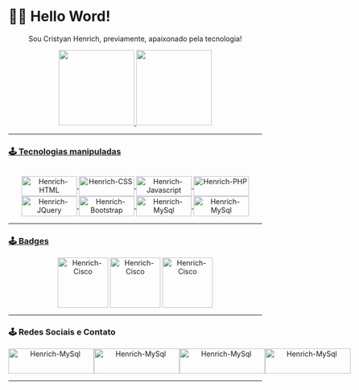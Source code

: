 # 🧑‍💻 Hello Word!

<div align="center">
<p>Sou Cristyan Henrich, previamente, apaixonado pela tecnologia!</p>
</div>

<div align="center">
  <a href="https://github.com/CristyanHenrich">
  <img height="150em" src="https://github-readme-stats.vercel.app/api?username=cristyanhenrich&show_icons=true&theme=dark&include_all_commits=true&count_private=true"/>
  <img height="150em" src="https://github-readme-stats.vercel.app/api/top-langs/?username=cristyanhenrich&layout=compact&langs_count=7&theme=dark"/>
</div>
  
<hr>
 
### 🕹 Tecnologias manipuladas
  
 <div align="center" style="display: inline_block"><br>
  <img align="center" alt="Henrich-HTML" height="40" width="110" src="https://img.shields.io/badge/HTML5-E34F26?style=for-the-badge&logo=html5&logoColor=white">
  <img align="center" alt="Henrich-CSS" height="40" width="110" src="https://img.shields.io/badge/CSS3-1572B6?style=for-the-badge&logo=css3&logoColor=white">
  <img align="center" alt="Henrich-Javascript" height="40" width="110" src="https://img.shields.io/badge/JavaScript-323330?style=for-the-badge&logo=javascript&logoColor=F7DF1E">
  <img align="center" alt="Henrich-PHP" height="40" width="110" src="https://img.shields.io/badge/PHP-777BB4?style=for-the-badge&logo=php&logoColor=white">
  <img align="center" alt="Henrich-JQuery" height="40" width="110" src="https://img.shields.io/badge/jQuery-0769AD?style=for-the-badge&logo=jquery&logoColor=white">
  <img align="center" alt="Henrich-Bootstrap" height="40" width="110" src="https://img.shields.io/badge/Bootstrap-563D7C?style=for-the-badge&logo=bootstrap&logoColor=white">
  <img align="center" alt="Henrich-MySql" height="40" width="110" src="https://img.shields.io/badge/MySQL-00000F?style=for-the-badge&logo=mysql&logoColor=white">
  <img align="center" alt="Henrich-MySql" height="40" width="110" src="https://img.shields.io/badge/Python-3776AB?style=for-the-badge&logo=python&logoColor=white">
</div>
  
<hr>
  
### 🕹 Badges

<div align="center" style="display: inline_block">
 
 <a href="https://www.credly.com/badges/34c88370-2eb9-428d-900d-6adad5872f93/public_url"><img align="center" alt="Henrich-Cisco" height="100" width="100" src="https://images.credly.com/size/340x340/images/054913b2-e271-49a2-a1a4-9bf1c1f9a404/CyberEssentials.png"></a>
 <a href="https://www.credly.com/badges/da066203-e17f-4cd1-8942-686d5053bcf0?source=linked_in_profile"><img align="center" alt="Henrich-Cisco" height="100" width="100" src="https://images.credly.com/size/340x340/images/af8c6b4e-fc31-47c4-8dcb-eb7a2065dc5b/I2CS__1_.png"></a>
 <a href="https://www.credly.com/badges/19eff838-86c1-4c5e-ae00-77dd1ace8262?source=linked_in_profile"><img align="center" alt="Henrich-Cisco" height="100" width="100" src="https://images.credly.com/size/340x340/images/6f20f78c-c26c-4536-9d4c-4fb60cbe4044/learnathon.png"></a>
  
</div>
  
<hr>
  
### 🕹 Redes Sociais e Contato
  
<div class="SO" align="center" style="display: flex">
 <a href="https://www.instagram.com/cristyan_henrich_dev/"><img align="center" alt="Henrich-MySql" height="50" width="170" src="https://img.shields.io/badge/Instagram-E4405F?style=for-the-badge&logo=instagram&logoColor=white"></a>
 <a href="https://www.linkedin.com/in/cristyan-henrich/"><img align="center" alt="Henrich-MySql" height="50" width="170" src="https://img.shields.io/badge/LinkedIn-0077B5?style=for-the-badge&logo=linkedin&logoColor=white"></a>
 <a href="https://github.com/CristyanHenrich"><img align="center" alt="Henrich-MySql" height="50" width="170" src="https://img.shields.io/badge/GitHub-100000?style=for-the-badge&logo=github&logoColor=white"></a>
 <a href="https://pt.stackoverflow.com/users/227628/cristyan-henrich"><img align="center" alt="Henrich-MySql" height="50" width="170" src="https://img.shields.io/badge/Stack_Overflow-FE7A16?style=for-the-badge&logo=stack-overflow&logoColor=white"></a>
</div>
  
<hr>


